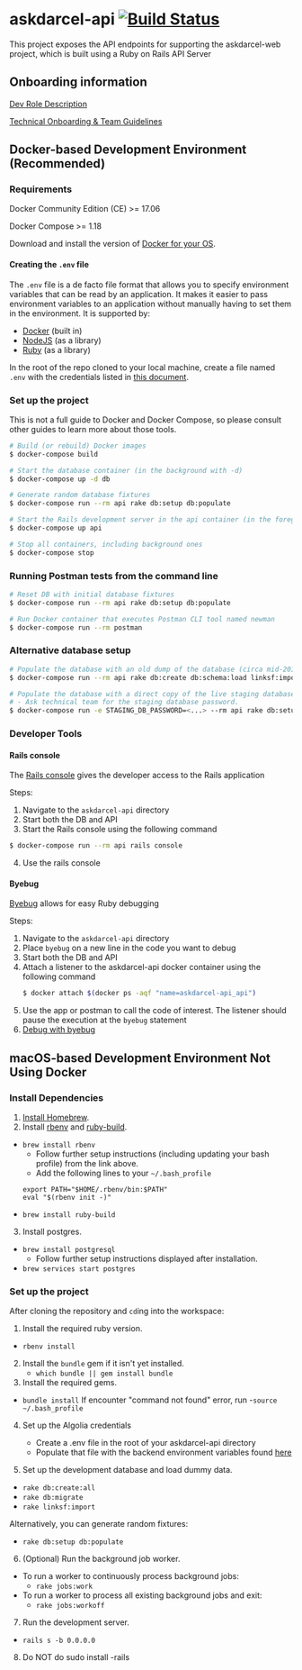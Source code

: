 # askdarcel-api [![Build Status](https://travis-ci.org/ShelterTechSF/askdarcel-api.svg?branch=master)](https://travis-ci.org/ShelterTechSF/askdarcel-api)

This project exposes the API endpoints for supporting the askdarcel-web project, which is built using a Ruby on Rails API Server


## Onboarding information

[Dev Role Description](https://www.notion.so/sheltertech/Developer-Engineer-Role-Description-ShelterTech-AskDarcel-SFServiceGuide-Tech-Team-7fd992a20f864698a43e3882a66338bb)

[Technical Onboarding & Team Guidelines](https://www.notion.so/sheltertech/Technical-Onboarding-and-Team-Guidelines-a06d5543495248bfb6f17e233330249e)


## Docker-based Development Environment (Recommended)

### Requirements

Docker Community Edition (CE) >= 17.06

Docker Compose >= 1.18

Download and install the version of [Docker for your OS](https://www.docker.com/community-edition#/download).


#### Creating the `.env` file

The `.env` file is a de facto file format that allows you to specify environment
variables that can be read by an application. It makes it easier to pass
environment variables to an application without manually having to set them in
the environment. It is supported by:
- [Docker](https://code.visualstudio.com/docs/python/environments) (built in)
- [NodeJS](https://www.npmjs.com/package/dotenv) (as a library)
- [Ruby](https://github.com/bkeepers/dotenv) (as a library)

In the root of the repo cloned to your local machine, create a file named `.env` with the credentials listed in [this
document](https://www.notion.so/sheltertech/API-Keys-Env-variables-3913e9074b61403c860d1a4649060e4f).


### Set up the project

This is not a full guide to Docker and Docker Compose, so please consult other
guides to learn more about those tools.

```sh
# Build (or rebuild) Docker images
$ docker-compose build

# Start the database container (in the background with -d)
$ docker-compose up -d db

# Generate random database fixtures
$ docker-compose run --rm api rake db:setup db:populate

# Start the Rails development server in the api container (in the foreground)
$ docker-compose up api

# Stop all containers, including background ones
$ docker-compose stop
```


### Running Postman tests from the command line

```sh
# Reset DB with initial database fixtures
$ docker-compose run --rm api rake db:setup db:populate

# Run Docker container that executes Postman CLI tool named newman
$ docker-compose run --rm postman
```


### Alternative database setup

```sh
# Populate the database with an old dump of the database (circa mid-2017)
$ docker-compose run --rm api rake db:create db:schema:load linksf:import

# Populate the database with a direct copy of the live staging database.
# - Ask technical team for the staging database password.
$ docker-compose run -e STAGING_DB_PASSWORD=<...> --rm api rake db:setup db:import_staging
```

### Developer Tools
#### Rails console
The [Rails console](https://guides.rubyonrails.org/command_line.html#rails-console) gives the developer access to the Rails application

Steps:
1. Navigate to the `askdarcel-api` directory
2. Start both the DB and API
3. Start the Rails console using the following command
```sh
$ docker-compose run --rm api rails console
```
4. Use the rails console

#### Byebug
[Byebug](https://github.com/deivid-rodriguez/byebug) allows for easy Ruby debugging

Steps:
1. Navigate to the `askdarcel-api` directory
2. Place `byebug` on a new line in the code you want to debug
2. Start both the DB and API
3. Attach a listener to the askdarcel-api docker container using the following command
    ```sh
    $ docker attach $(docker ps -aqf "name=askdarcel-api_api")
    ```
4. Use the app or postman to call the code of interest. The listener should pause the execution at the `byebug` statement
5. [Debug with byebug](https://www.sitepoint.com/the-ins-and-outs-of-debugging-ruby-with-byebug/)

## macOS-based Development Environment Not Using Docker

### Install Dependencies

1. [Install Homebrew](http://brew.sh/).
2. Install [rbenv](https://github.com/rbenv/rbenv) and [ruby-build](https://github.com/rbenv/ruby-build#readme).
  - `brew install rbenv`
    + Follow further setup instructions (including updating your bash
      profile) from the link above.
    + Add the following lines to your `~/.bash_profile`
    ```
    export PATH="$HOME/.rbenv/bin:$PATH"
    eval "$(rbenv init -)"
    ```
  - `brew install ruby-build`
3. Install postgres.
  - `brew install postgresql`
    + Follow further setup instructions displayed after installation.
  - `brew services start postgres`


### Set up the project

After cloning the repository and `cd`ing into the workspace:

1. Install the required ruby version.
  - `rbenv install`
2. Install the `bundle` gem if it isn't yet installed.
      - `which bundle || gem install bundle`
3. Install the required gems.
  - `bundle install`
  If encounter "command not found" error, run
  -`source ~/.bash_profile`

4. Set up the Algolia credentials
    - Create a .env file in the root of your askdarcel-api directory
    - Populate that file with the backend environment variables found [here](https://www.notion.so/sheltertech/API-Keys-Env-variables-3913e9074b61403c860d1a4649060e4f)

5. Set up the development database and load dummy data.
  - `rake db:create:all`
  - `rake db:migrate`
  - `rake linksf:import`

  Alternatively, you can generate random fixtures:
  - `rake db:setup db:populate`

6. (Optional) Run the background job worker.
  - To run a worker to continuously process background jobs:
    - `rake jobs:work`
  - To run a worker to process all existing background jobs and exit:
    - `rake jobs:workoff`

7. Run the development server.
  - `rails s -b 0.0.0.0`
8. Do NOT do sudo install -rails

